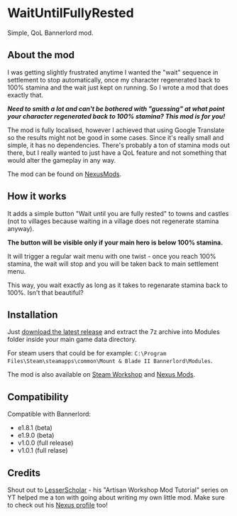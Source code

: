 
# WaitUntilFullyRested

Simple, QoL Bannerlord mod.

## About the mod
I was getting slightly frustrated anytime I wanted the "wait" sequence in settlement to stop automatically, once my character regenerated back to 100% stamina and the wait just kept on running. So I wrote a mod that does exactly that.

***Need to smith a lot and can't be bothered with "guessing" at what point your character regenerated back to 100% stamina? This mod is for you!***

The mod is fully localised, however I achieved that using Google Translate so the results might not be good in some cases. Since it's really small and simple, it has no dependencies. There's probably a ton of stamina mods out there, but I really wanted to just have a QoL feature and not something that would alter the gameplay in any way.

The mod can be found on [NexusMods](https://www.nexusmods.com/mountandblade2bannerlord/mods/4515).

## How it works
It adds a simple button "Wait until you are fully rested" to towns and castles (not to villages because waiting in a village does not regenerate stamina anyway).

**The button will be visible only if your main hero is below 100% stamina.**

It will trigger a regular wait menu with one twist - once you reach 100% stamina, the wait will stop and you will be taken back to main settlement menu.

This way, you wait exactly as long as it takes to regenarate stamina back to 100%. Isn't that beautiful?

## Installation
Just [download the latest release](https://github.com/wisnia74/WaitUntilFullyRested/releases) and extract the 7z archive into Modules folder inside your main game data directory.

For steam users that could be for example: `C:\Program Files\Steam\steamapps\common\Mount & Blade II Bannerlord\Modules`.

The mod is also available on [Steam Workshop](https://steamcommunity.com/sharedfiles/filedetails/?id=2875235556) and [Nexus Mods](https://www.nexusmods.com/mountandblade2bannerlord/mods/4515).

## Compatibility
Compatible with Bannerlord:

- e1.8.1 (beta)
- e1.9.0 (beta)
- v1.0.0 (full release)
- v1.0.1 (full relase)

## Credits
Shout out to [LesserScholar﻿](https://www.youtube.com/c/LesserScholar) - his "Artisan Workshop Mod Tutorial" series on YT helped me a ton with going about writing my own little mod.
Make sure to check out his [Nexus profile](https://www.nexusmods.com/mountandblade2bannerlord/users/138714188) too!
